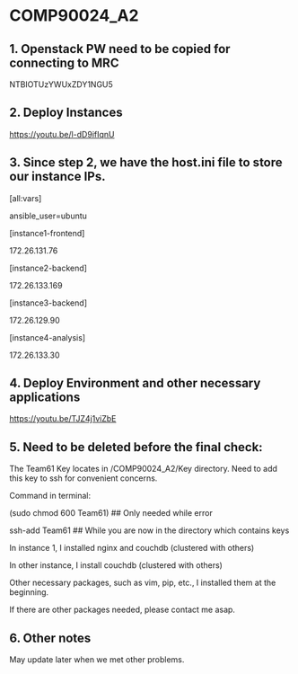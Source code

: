 # COMP90024_A2
## 1. Openstack PW need to be copied for connecting to MRC
NTBlOTUzYWUxZDY1NGU5
## 2. Deploy Instances
https://youtu.be/l-dD9ifIqnU
## 3. Since step 2, we have the host.ini file to store our instance IPs.
[all:vars]

ansible_user=ubuntu

[instance1-frontend]

172.26.131.76

[instance2-backend]

172.26.133.169

[instance3-backend]

172.26.129.90

[instance4-analysis]

172.26.133.30

## 4. Deploy Environment and other necessary applications
https://youtu.be/TJZ4j1viZbE


## 5. Need to be deleted before the final check:
The Team61 Key locates in /COMP90024_A2/Key directory.
Need to add this key to ssh for convenient concerns.

Command in terminal:

(sudo chmod 600 Team61)  ## Only needed while error

ssh-add Team61  ## While you are now in the directory which contains keys

In instance 1, I installed nginx and couchdb (clustered with others)

In other instance, I install couchdb (clustered with others)

Other necessary packages, such as vim, pip, etc., I installed them at the beginning.

If there are other packages needed, please contact me asap.



## 6. Other notes
May update later when we met other problems.